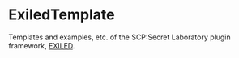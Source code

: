 # ExiledTemplate
Templates and examples, etc. of the SCP:Secret Laboratory plugin framework, [EXILED](https://github.com/galaxy119/EXILED).
